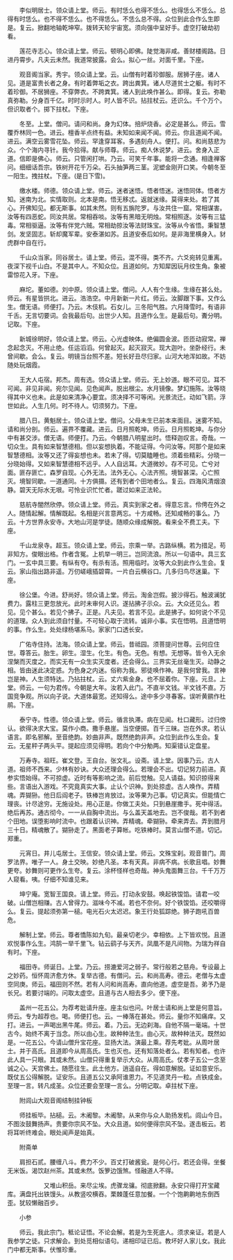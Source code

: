 <!-- { "loadSidebar": true } -->
　　李似明居士。领众请上堂。师云。有时恁么也得不恁么。也得恁么不恁么。总得有时恁么。也不得不恁么。也不得恁么。不恁么总不得。众位到此合作么生即是。复云。掀翻地轴乾坤窄。拨转天轮宇宙宽。须向强中呈好手。虚空打破劫初看。

　　莲花寺志心。领众请上堂。师云。顿明心即佛。陡觉海非咸。善财楼阁路。日进丹霄步。凡夫云未然。我道常披露。会么。拟心一丝。对面千里。下座。

　　观音阁当家。秀宇。领众请上堂。云。山僧有时着珍御服。居狮子座。诸人见。道是富贵长者之身。有时着弊垢之衣。跨出粪箕。诸人尽道贫士之躯。有时不着珍御。不居狮座。不穿弊衣。不跨粪箕。诸人到此唤作甚么。即得。复云。弥勒真弥勒。分身百千亿。时时示时人。时人皆不识。拈拄杖云。还识么。千个万个。但识取者个。掷下拄杖。下座。

　　冬至。上堂。僧问。请问和尚。身为幻体。掊炉烧香。必定是甚么。师云。雪覆乔林同一色。进云。檀香半点终有益。未知如来闻不闻。师云。你且道闻不闻。进云。满空云雾雪花坠。师云。罕逢穿耳客。多遇刻舟人。便打。问。和尚慈悲为众。个个海内寻针。我今拾得。献与师尊。师云。痴人休说梦。进云。舍身入正道。信即是佛心。师云。只管闲打哄。乃云。可笑千年事。能将一念通。相逢禅客问。细细话吾宗。铁树开花千万朵。石头抽笋两三茎。泥塑金刚开口笑。今朝冬至一阳生。拽拄杖。下座。(是日下雪)。

　　缴水楼。师德。领众请上堂。师云。迷者迷悟。悟者悟迷。迷悟同体。悟者方知。迷南为北。实情取则。北本是南。悟无移忒。返就迷缘。莫得来处。若了其心。开佛知见。都无斯事。如其未然。则有五旃陀罗。与汝共住一窟。常相谋害。汝等有四恶蛇。同汝共居。常相吞啖。汝等有黑暗无明烛。常相照逐。汝等有三猛毒。常相驱逼。汝等有伴党六贼。常相劫掠汝等法财珠宝。汝等从今省悟。秉智慧剑。发坚固志。斩却魔军辈。安泰湛如苏。且道安泰后如何。是非海里横身入。豺虎群中自在行。

　　千山众当家。同谷居士。请上堂。师云。混不得。类不齐。六爻宛转见重离。夜深下视千山白。不是其中人。不知众位。且道如何。方知犀因玩月纹生角。象被雷惊花入牙。下座。

　　麻坨。董如德。刘中原。领众请上堂。僧问。人人有个生缘。生缘在甚么处。师云。有星皆拱北。进云。浩浩空。中月新新一片红。师云。汝脚跟下事。又作么生。僧无语。师便打。乃云。木伎机。石女儿。三冬阳气胜。六月降雪时。有语非千舌。无言切要词。会我最后句。出世少人知。且道作么生。是最后句。聻分明。记取。下座。

　　新城徐明好。领众请上堂。师云。心光虚映体。绝偏圆金波。匝匝动寂常。禅念起念灭。不用止绝。任运滔滔。何曾起灭。起灭寂灭。现大迦叶。坐卧经行。未曾间歇。会么。复云。明镜当台照不差。短长好丑尽归家。山河大地浑如故。不妨随处玩烟霞。

　　王大人屯宿。邦杰。周有选。领众请上堂。师云。无上妙道。眼不可见。耳不可闻。非见非闻。宛尔见闻。见色闻声。脱出根尘。水月镜像。梦幻施陈。汝等晓得其中义也未。此是如来清净心要宜。须决择不可等闲。光景流迁。动如飞箭。浮世如此。人生几何。时不待人。切须努力。下座。

　　腊八日。黄魁居士。领众请上堂。僧问。父母未生已前本来面目。迷雾不知。请和尚分剖。师云。遍界不覆藏。进云。日月照乾坤。师云。日月照乾坤。与你分中有甚交涉。僧无语。师便打。乃云。今朝腊八明星出时。悟释迦叹言。奇哉。一切众生。具有如来智慧德相。但以妄想执着。不能证得。今问汝等。阿那个是如来智慧德相。汝等又还了得妄想也未。若未了得。切莫瞌睡也。须着些精彩。分晓一分晓始得。又如来智慧德相不远乎。人人自远耳。大道微妙。存不可见。亡兮对面。匪存匪亡。森罗自现。心外无法。法外无心。心法齐照。境智甚深。心亡照灭。境智同歇。一道通同。十方俱摄。还有到者个田地者么。复云。四海风清烟浪静。碧天无际水无垠。可怜业识忙忙者。蹉过如来正法轮。

　　慈航寺闇然欣停。领众请上堂。师云。真实到家之者。得意忘言。伶俜在外之人。随情起解。情解既起。名相是兴言意两忘。十方咸畅。还知咸畅的事么。乃云。十方世界永安寺。大地山河是学徒。随顺众缘成解脱。看来全不费工夫。下座。

　　千山龙泉寺。超玉。领众请上堂。师云。宗乘一举。古路纵横。若为措足。苟非知方。俊眼出格。作者含冤。上机举一明三。岂同流浪。所以一句语中。具三玄门。一玄中具三要。有纵有夺。有杀有活。照用临时。汝等大众到此作么生会。复云。家山指出路非遥。万仞嵯峨插碧霄。一片白云横谷口。几多归鸟尽迷巢。下座。

　　徐公堡。今进。舒尚好。领众请上堂。师云。淘金岂假。披沙得石。触波澜犹费力。露柱三更忽放光。此时未审何人识。遂拈拂子示众。云。大众还见么。若见。见个甚么。若见个拂子。正是。凡夫见。若言不见。此是拂子。如何说个不见的道理。众人到此须自忖量。不可轻心取于流转。诚非小事。实在悟明。且道悟明的事。作么生。处处绿杨堪系马。家家门口透长安。

　　广佑寺住持。法海。领众请上堂。师云。昔祗园。须菩提问世尊。云何应住世。尊答云。胎生。卵生。湿生。化生。有色。无色。有想。无想等。皆令入无余涅槃而灭度之。而实无有一众生实灭度者。还会得么。三界实无丝毫生灭。动静之相。皆由迷此决定惑。为色身之内迷。俗称为我。邪徒唤作神。是我何曾我。言神岂是神。人生须特达。乃拈拄杖。云。丈六紫金身。也不屈着你。下座。元旦。上堂。师云。一句为君传。今朝是大年。汝若入此门。不直半文钱。半文钱不直。万国竞争观。所以向子说。大道体最宽。还知得么。途中多少寻春客。误听黄鹂作杜鹃。下座。

　　泰宁寺。性德。领众请上堂。师云。循言执滞。病在见闻。杜口藏形。过归傍认。欲得决求大宝。莫作小商。撒手悬崖。当空便掷。百千三昧。岂在外求。若认语言。即名邪解。至音绝韵。妙曲非声。既然绝韵非声。众位到此作么生会。复云。无星秤子两头平。提起应须见得明。若向个中分觔两。知渠错认定盘星。

　　万寿寺。祖旺。崔文登。王自台。张文礼。设斋。请上堂。因事乃云。古人道。祖师不西来。少林有妙诀。大众还理会得么。若理会不出。切记努力前进。真参实悟始得。不可掠虚。近时有等影响之流。前后觉触。见人请益。知识掠得来些。言语出入游戏。不究竟真实大事。止认个识神。到处掠虚。古人唤作。弄精魂。弄猢狲。他日后阎老子。铁棒岂肯放过。汝等果为己事。切记真实。但能情亡理丧。计尽途穷。无施设处。用心正是。你做工夫处。只到悬崖撒手。死中得活。绝后再苏。通古彻今。一一从自胸中流出。与么盖天盖地去。岂不俊哉。若不到者个田地。误堕影响时流中。也跟着认识神。弄精魂。牵猢狲。牵来弄去。弄到腊月三十日。精魂散了。猢狲走了。黑面老子算帐。吃铁棒时。莫言山僧不道。切记。郑重。

　　元宵日。井儿屯居士。王信安。领众请上堂。师云。文殊宝刹。观音普门。周罗法界。唯子一人。身土交映。妙绝凡圣。本有天真。非病不病。长歌且唱。妙舞更夸。妙舞则可更作么生夸。复云。涂杯怪样也奇哉。神头鬼面舞三台。千千万万人窥看。咦。仔细不知谁见来。

　　坤宁庵。宽智王国良。请上堂。师云。打动永安鼓。唤起铁馂馅。请君一咬破。山僧岂相赚。古人曾得力。滋味今不减。若也不奈何。好个铁馂馅。还咬嚼得么。复云。提起须弥第一槌。电光石火太迟迟。象王行处狐踪绝。狮子跑吼百兽危。

　　解制上堂。师云。尊者憍陈如九旬。最亲切老少。幸相依。上下皆欢悦。且道欢悦事作么生。鸿鹄一举千里飞。钻云鹞子与天齐。凤凰不是凡间物。为瑞为祥自有时。下座。

　　福田寺。师诞日。上堂。乃云。捞漉爱河之弱子。常行般若之慈舟。专设最上之妙药。恒怀周济愈方休。复举古德。有僧问。云。和尚高寿。德云。老僧与太虚空同庚。师云。福田则不然。若有人问和尚高寿。直向他道。虚空是吾。弟予乃是长兄。若要讨端的。问取太虚空。且道与古人相去多少。便下座。

　　盖州一花五公。为荐考妣请升座。座主似也问。叶居士请和尚上堂是何意旨。师云。专为超荐也。喝。师便打也。云。一棒落在甚处。师云。量你不知痛痒。又打。进云。一声喝出黑牛尾。师云。着。乃云。无边刹海。自他不隔一毫端。十世古今。始终不离于当念。所以由心生。故种种法生。由心灭。故种种法灭。既然如是。一花五公。今请山僧升宝花座。显扬大法。演最上乘。荐先考妣。从周叶居士。并于高氏。且道即今从周高氏。生也灭也。还有知落处者么。若有知者。也许此人具一只眼。其或未然。山僧只得重复举示大众。从周高氏。仗孝子五公一念至诚之心。天宫佛土。随愿往生。此土他方。逍遥自在。得如意解脱。证如意安乐。既仗五公得解脱。证安乐。且道五公又承阿谁恩力。不见道灵丹一粒。点铁成金。至理一言。转凡成圣。众位还要会至理一言么。分明记取。卓拄杖下座。

　　附闾山大观音阁结制挂钟板

　　师挂板毕。拈槌。云。木阇黎。木阇黎。从来你与众人助扬发机。闾山今日。不图汝鼓舞扬声。贵要你宗风不坠。大众且道。如何便得宗风不坠。遂击板云。若将耳听终难会。眼处闻声是始真。

　　附斋单

　　肩担石贰。腰缠八斗。费力不少。百丈打破酱瓮。是何心行。若还会得。坐餐无米饭。渴饮赵州茶。其或未然。饭箩边饿煞。怪融道人不得。

　　　　　　又堆山积岳。来尽尘埃。虎骤龙骧。彻底掀翻。永安只得打开宝藏库。满盘托出铁馒头。从教竖咬横吞。栗棘蓬任意加餐。一个个饱齁齁地东倒西歪。犹较懒融百步。

　　小参

　　师云。我此宗门。秪论证悟。不论会解。若是为生死底人。须求亲证。若是人我参学之徒。只求解会。到处觅相似语句。递相印证已后。教坏好人家儿女。我此门中都无斯事。伏惟珍重。

